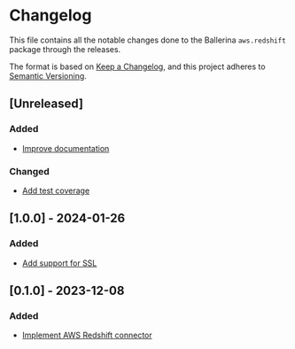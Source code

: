 # Changelog

This file contains all the notable changes done to the Ballerina `aws.redshift` package through the releases.

The format is based on [Keep a Changelog](https://keepachangelog.com/en/1.0.0/),
and this project adheres to [Semantic Versioning](https://semver.org/spec/v2.0.0.html).

## [Unreleased]

### Added

- [Improve documentation](https://github.com/ballerina-platform/ballerina-library/issues/5997)

### Changed

- [Add test coverage](https://github.com/ballerina-platform/ballerina-library/issues/6025)

## [1.0.0] - 2024-01-26

### Added

- [Add support for SSL](https://github.com/ballerina-platform/ballerina-library/issues/5923)

## [0.1.0] - 2023-12-08

### Added

- [Implement AWS Redshift connector](https://github.com/ballerina-platform/ballerina-library/issues/5844)
